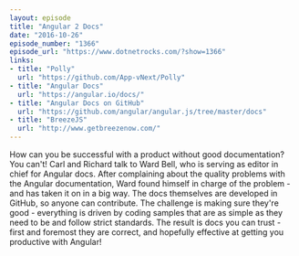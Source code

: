 ```yaml
---
layout: episode
title: "Angular 2 Docs"
date: "2016-10-26"
episode_number: "1366"
episode_url: "https://www.dotnetrocks.com/?show=1366"
links:
- title: "Polly"
  url: "https://github.com/App-vNext/Polly"
- title: "Angular Docs"
  url: "https://angular.io/docs/"
- title: "Angular Docs on GitHub"
  url: "https://github.com/angular/angular.js/tree/master/docs"
- title: "BreezeJS"
  url: "http://www.getbreezenow.com/"
---
```


How can you be successful with a product without good documentation? You can't! Carl and Richard talk to Ward Bell, who is serving as editor in chief for Angular docs. After complaining about the quality problems with the Angular documentation, Ward found himself in charge of the problem - and has taken it on in a big way. The docs themselves are developed in GitHub, so anyone can contribute. The challenge is making sure they're good - everything is driven by coding samples that are as simple as they need to be and follow strict standards. The result is docs you can trust - first and foremost they are correct, and hopefully effective at getting you productive with Angular!
